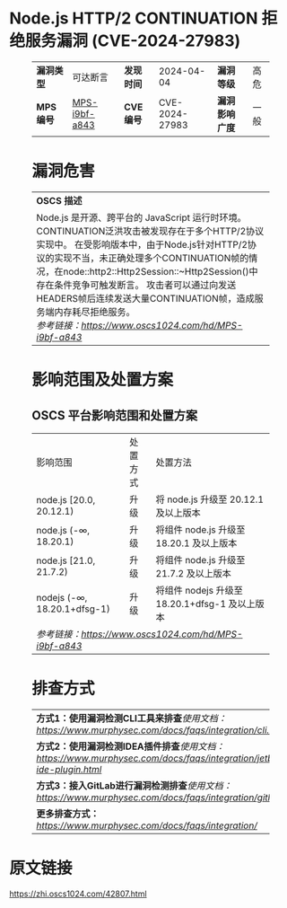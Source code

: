 # Node.js HTTP/2 CONTINUATION 拒绝服务漏洞 (CVE-2024-27983)
<figure class="wp-block-table">
    <table>
        <tbody>
        <tr>
            <td><strong>漏洞类型</strong></td>
            <td>可达断言</td>
            <td><strong>发现时间</strong></td>
            <td>2024-04-04</td>
            <td><strong>漏洞等级</strong></td>
            <td>高危</td>
        </tr>
        <tr>
            <td><strong>MPS编号</strong></td>
            <td><a href="https://www.oscs1024.com/hd/MPS-i9bf-a843">MPS-i9bf-a843</a></td>
            <td><strong>CVE编号</strong></td>
            <td>CVE-2024-27983</td>
            <td><strong>漏洞影响广度</strong></td>
            <td>一般</td>
        </tr>
        </tbody>
    </table>
</figure>


<figure class="wp-block-table">
    <h1 class="wp-block-heading">漏洞危害</h1>
    <table>
        <tbody>
        <tr>
            <td><strong>OSCS 描述</strong></td>
        </tr>
        <tr>
            <td>Node.js 是开源、跨平台的 JavaScript 运行时环境。CONTINUATION泛洪攻击被发现存在于多个HTTP/2协议实现中。
在受影响版本中，由于Node.js针对HTTP/2协议的实现不当，未正确处理多个CONTINUATION帧的情况，在node::http2::Http2Session::~Http2Session()中存在条件竞争可触发断言。
攻击者可以通过向发送HEADERS帧后连续发送大量CONTINUATION帧，造成服务端内存耗尽拒绝服务。<br><em>参考链接：<a
                    href="https://www.oscs1024.com/hd/MPS-i9bf-a843">https://www.oscs1024.com/hd/MPS-i9bf-a843</a></em>
            </td>
        </tr>
        </tbody>
    </table>
</figure>


<figure class="wp-block-table alignleft">
    <h1 class="wp-block-heading">影响范围及处置方案</h1>
    <h2 class="wp-block-heading"><strong>OSCS</strong> <strong>平台影响范围和处置方案</strong></h2>
    <table>
        <tbody>
        <tr>
            <td>影响范围</td>
            <td>处置方式</td>
            <td>处置方法</td>
        </tr>
        <tr><td rowspan="1">node.js [20.0, 20.12.1)</td><td>升级</td><td>将 node.js 升级至 20.12.1 及以上版本</td></tr><tr><td rowspan="1">node.js (-∞, 18.20.1)</td><td>升级</td><td>将组件 node.js 升级至 18.20.1 及以上版本</td></tr><tr><td rowspan="1">node.js [21.0, 21.7.2)</td><td>升级</td><td>将组件 node.js 升级至 21.7.2 及以上版本</td></tr><tr><td rowspan="1">nodejs (-∞, 18.20.1+dfsg-1)</td><td>升级</td><td>将组件 nodejs 升级至 18.20.1+dfsg-1 及以上版本</td></tr>
        <tr>
            <td colspan="3"><em>参考链接：</em><em><a
                    href="https://www.oscs1024.com/hd/MPS-i9bf-a843">https://www.oscs1024.com/hd/MPS-i9bf-a843</a></em></td>
        </tr>
        </tbody>
    </table>
</figure>


<figure class="wp-block-table">
    <h1 class="wp-block-heading">排查方式</h1>
    <table>
        <tbody>
        <tr>
            <td><strong>方式1：使用漏洞检测CLI工具来排查</strong><em>使用文档：<a
                    href="https://www.murphysec.com/docs/faqs/integration/cli.html">https://www.murphysec.com/docs/faqs/integration/cli.html</a></em>
            </td>
        </tr>
        <tr>
            <td><strong>方式2：使用漏洞检测IDEA插件排查</strong><em>使用文档：<a
                    href="https://www.murphysec.com/docs/faqs/integration/jetbrains-ide-plugin.html">https://www.murphysec.com/docs/faqs/integration/jetbrains-ide-plugin.html</a></em>
            </td>
        </tr>
        <tr>
            <td><strong>方式3：接入GitLab进行漏洞检测排查</strong><em>使用文档：<a
                    href="https://www.murphysec.com/docs/faqs/integration/gitlab.html">https://www.murphysec.com/docs/faqs/integration/gitlab.html</a></em>
            </td>
        </tr>
        <tr>
            <td><strong>更多排查方式：</strong><em><a
                    href="https://www.murphysec.com/docs/faqs/integration/">https://www.murphysec.com/docs/faqs/integration/</a></em>
            </td>
        </tr>
        </tbody>
    </table>
</figure>
<h1>原文链接</h1>
<p><a href="https://zhi.oscs1024.com/42807.html">https://zhi.oscs1024.com/42807.html</a></p>